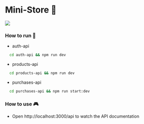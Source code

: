 # Mini-Store 🛒

<image src="https://github.com/robertokbr/mini-store-microservices/blob/main/.github/flow.png" />

### How to run 🏃
- auth-api
```bash
  cd auth-api && npm run dev
```
- products-api
```bash
  cd products-api && npm run dev
```
- purchases-api
```bash
  cd purchases-api && npm run start:dev
```

### How to use 🎮
- Open http://localhost:3000/api to watch the API documentation
